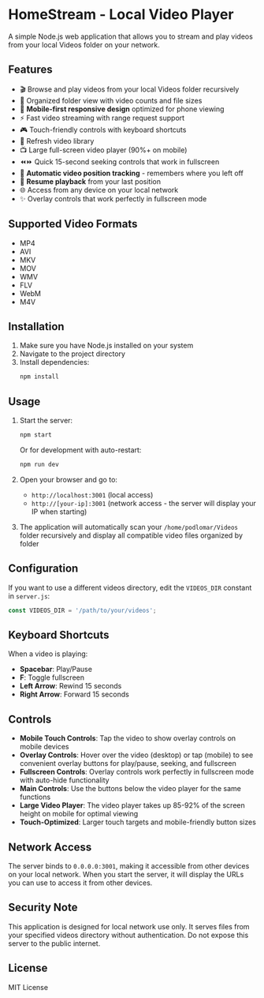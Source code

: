 # HomeStream - Local Video Player

A simple Node.js web application that allows you to stream and play videos from your local Videos folder on your network.

## Features

- 🎬 Browse and play videos from your local Videos folder recursively
- 📁 Organized folder view with video counts and file sizes
- 📱 **Mobile-first responsive design** optimized for phone viewing
- ⚡ Fast video streaming with range request support
- 🎮 Touch-friendly controls with keyboard shortcuts
- 🔄 Refresh video library
- 📺 Large full-screen video player (90%+ on mobile)
- ⏪⏩ Quick 15-second seeking controls that work in fullscreen
- 💾 **Automatic video position tracking** - remembers where you left off
- 🔄 **Resume playback** from your last position
- 🌐 Access from any device on your local network
- ✨ Overlay controls that work perfectly in fullscreen mode

## Supported Video Formats

- MP4
- AVI
- MKV
- MOV
- WMV
- FLV
- WebM
- M4V

## Installation

1. Make sure you have Node.js installed on your system
2. Navigate to the project directory
3. Install dependencies:
   ```bash
   npm install
   ```

## Usage

1. Start the server:
   ```bash
   npm start
   ```
   
   Or for development with auto-restart:
   ```bash
   npm run dev
   ```

2. Open your browser and go to:
   - `http://localhost:3001` (local access)
   - `http://[your-ip]:3001` (network access - the server will display your IP when starting)

3. The application will automatically scan your `/home/podlomar/Videos` folder recursively and display all compatible video files organized by folder

## Configuration

If you want to use a different videos directory, edit the `VIDEOS_DIR` constant in `server.js`:

```javascript
const VIDEOS_DIR = '/path/to/your/videos';
```

## Keyboard Shortcuts

When a video is playing:
- **Spacebar**: Play/Pause
- **F**: Toggle fullscreen
- **Left Arrow**: Rewind 15 seconds
- **Right Arrow**: Forward 15 seconds

## Controls

- **Mobile Touch Controls**: Tap the video to show overlay controls on mobile devices
- **Overlay Controls**: Hover over the video (desktop) or tap (mobile) to see convenient overlay buttons for play/pause, seeking, and fullscreen
- **Fullscreen Controls**: Overlay controls work perfectly in fullscreen mode with auto-hide functionality
- **Main Controls**: Use the buttons below the video player for the same functions
- **Large Video Player**: The video player takes up 85-92% of the screen height on mobile for optimal viewing
- **Touch-Optimized**: Larger touch targets and mobile-friendly button sizes

## Network Access

The server binds to `0.0.0.0:3001`, making it accessible from other devices on your local network. When you start the server, it will display the URLs you can use to access it from other devices.

## Security Note

This application is designed for local network use only. It serves files from your specified videos directory without authentication. Do not expose this server to the public internet.

## License

MIT License
